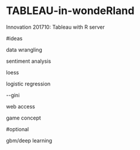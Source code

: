 # TABLEAU-in-wondeRland
Innovation 201710: Tableau with R server

#ideas

data wrangling

sentiment analysis

loess

logistic regression

--gini

web access

game concept


#optional

gbm/deep learning
